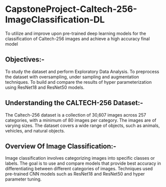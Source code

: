 # CapstoneProject-Caltech-256-ImageClassification-DL
To utilize and improve upon pre-trained deep learning models for the classification of Caltech-256 images and achieve a high accuracy final model


## Objectives:-
To study the dataset and perform Exploratory Data Analysis.
To preprocess the dataset with oversampling, under sampling and augmentation techniques.
To build and compare the results of hyper parameterization using ResNet18 and ResNet50 models.


## Understanding the CALTECH-256 Dataset:-
The Caltech-256 dataset is a collection of 30,607 images across 257 categories, with a minimum of 80 images per category.
The images are of varying sizes.
The dataset covers a wide range of objects, such as animals, vehicles, and natural objects.

## Overview Of Image Classification:-
Image classification involves categorizing images into specific classes or labels.
The goal is to use and compare models that provide best accuracy in differentiating between different categories of images.
Techniques used pre-trained CNN models such as ResNet18 and ResNet50 and hyper parameter tuning.








